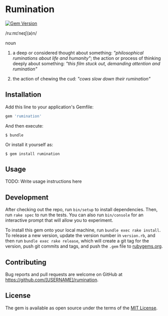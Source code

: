 # Rumination

[![Gem Version](https://badge.fury.io/rb/rumination.svg)](https://badge.fury.io/rb/rumination)

/ruːmɪˈneɪʃ(ə)n/

noun

1. a deep or considered thought about something:
  *"philosophical ruminations about life and humanity"*;
  the action or process of thinking deeply about something:
  *"this film stuck out, demanding attention and rumination"*

2.  the action of chewing the cud: *"cows slow down their rumination"*

## Installation

Add this line to your application's Gemfile:

```ruby
gem 'rumination'
```

And then execute:

    $ bundle

Or install it yourself as:

    $ gem install rumination

## Usage

TODO: Write usage instructions here

## Development

After checking out the repo, run `bin/setup` to install dependencies. Then, run
`rake spec` to run the tests. You can also run `bin/console` for an interactive
prompt that will allow you to experiment.

To install this gem onto your local machine, run `bundle exec rake install`. To
release a new version, update the version number in `version.rb`, and then run
`bundle exec rake release`, which will create a git tag for the version, push
git commits and tags, and push the `.gem` file to
[rubygems.org](https://rubygems.org).

## Contributing

Bug reports and pull requests are welcome on GitHub at
https://github.com/[USERNAME]/rumination.


## License

The gem is available as open source under the terms of the [MIT
License](http://opensource.org/licenses/MIT).

